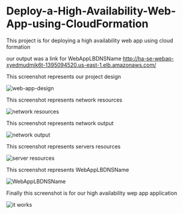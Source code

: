 # Deploy-a-High-Availability-Web-App-using-CloudFormation


This project is for deploying a high availability web app using cloud formation



our output was a link for WebAppLBDNSName
http://ha-se-webap-xyedmudmik6t-1395094520.us-east-1.elb.amazonaws.com/


This screenshot represents our project design



![web-app-design](https://user-images.githubusercontent.com/70778406/183224220-8459660e-b238-4944-9ae7-f041a5f00b54.jpeg)




This screenshot represents network resources




![network resources](https://user-images.githubusercontent.com/70778406/183224361-990b3e7d-2b4f-4ea9-b0da-64e5b05143f9.png)



This screenshot represents network output


![network output](https://user-images.githubusercontent.com/70778406/183224403-c2ace019-fdc3-4251-bb98-1d3889d30642.png)




This screenshot represents servers resources

![server resources](https://user-images.githubusercontent.com/70778406/183224443-21b08ab2-4800-4ad2-a2fa-62fe90e3bb1f.png)



This screenshot represents WebAppLBDNSName


![WebAppLBDNSName](https://user-images.githubusercontent.com/70778406/183224536-903a8033-d74e-4bb4-921a-042c2e7f03a5.png)




Finally this screenshot is for our high availability wep app application





![it works](https://user-images.githubusercontent.com/70778406/183224784-c431861d-7d59-42bb-a769-34f591d502aa.png)












